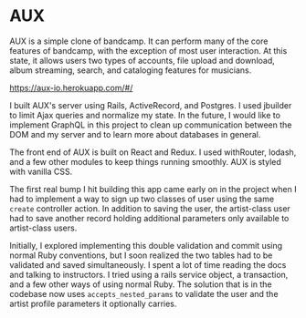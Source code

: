 # AUX

  AUX is a simple clone of bandcamp. It can perform many of the core features of bandcamp, with the exception of most user interaction. At this state, it allows users two types of accounts, file upload and download, album streaming, search, and cataloging features for musicians. 

https://aux-io.herokuapp.com/#/

  I built AUX's server using Rails, ActiveRecord, and Postgres. I used jbuilder to limit Ajax queries and normalize my state. In the future, I would like to implement GraphQL in this project to clean up communication between the DOM and my server and to learn more about databases in general. 
  
 The front end of AUX is built on React and Redux. I used withRouter, lodash, and a few other modules to keep things running smoothly. AUX is styled with vanilla CSS.
 
  The first real bump I hit building this app came early on in the project when I had to implement a way to sign up two classes of user using the same `create` controller action. In addition to saving the user, the artist-class user had to save another record holding additional parameters only available to artist-class users.
  
  Initially, I explored implementing this double validation and commit using normal Ruby conventions, but I soon realized the two tables had to be validated and saved simultaneously. I spent a lot of time reading the docs and talking to instructors. I tried using a rails service object, a transaction, and a few other ways of using normal Ruby. The solution that is in the codebase now uses `accepts_nested_params` to validate the user and the artist profile parameters it optionally carries.
  
   

